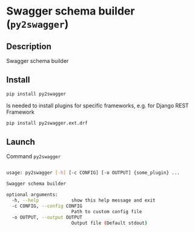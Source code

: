 # Swagger schema builder (``py2swagger``)

## Description

Swagger schema builder


## Install

```bash
pip install py2swagger
```

Is needed to install plugins for specific frameworks, e.g. for Django REST Framework

```bash
pip install py2swagger.ext.drf
```

## Launch

Command ``py2swagger``

```bash

usage: py2swagger [-h] [-c CONFIG] [-o OUTPUT] {some_plugin} ...

Swagger schema builder

optional arguments:
  -h, --help            show this help message and exit
  -c CONFIG, --config CONFIG
                        Path to custom config file
  -o OUTPUT, --output OUTPUT
                        Output file (Default stdout)
```
